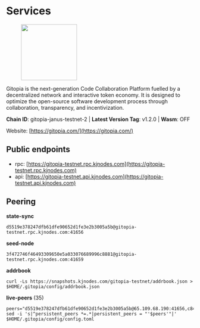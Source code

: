 # Services

<figure><img src="https://raw.githubusercontent.com/kj89/testnet_manuals/main/pingpub/logos/gitopia.png" width="150" alt=""><figcaption></figcaption></figure>

Gitopia is the next-generation Code Collaboration Platform fuelled by  a decentralized network and interactive token economy. It is designed  to optimize the open-source software development process through  collaboration, transparency, and incentivization.

**Chain ID**: gitopia-janus-testnet-2 | **Latest Version Tag**: v1.2.0 | **Wasm**: OFF

Website: [https://gitopia.com/](https://gitopia.com/)


## Public endpoints

* rpc: [https://gitopia-testnet.rpc.kjnodes.com](https://gitopia-testnet.rpc.kjnodes.com)
* api: [https://gitopia-testnet.api.kjnodes.com](https://gitopia-testnet.api.kjnodes.com)

## Peering

**state-sync**

```
d5519e378247dfb61dfe90652d1fe3e2b3005a5b@gitopia-testnet.rpc.kjnodes.com:41656
```

**seed-node**

```
3f472746f46493309650e5a033076689996c8881@gitopia-testnet.rpc.kjnodes.com:41659
```

**addrbook**
```
curl -Ls https://snapshots.kjnodes.com/gitopia-testnet/addrbook.json > $HOME/.gitopia/config/addrbook.json
```

**live-peers** (35)
```
peers="d5519e378247dfb61dfe90652d1fe3e2b3005a5b@65.109.68.190:41656,c84906b19dc7dc7bda94ab2167d4b0af64a28b49@45.151.122.191:656,f4a2a6b840d1bad6f09c726d51f81d03f41c9ecc@194.146.13.246:656,c0e48b5f3ab79c24f1594f5a0d67a7a3f717882a@91.223.3.144:26456,980e2ec8f4ddba44e4a928452e49f3cae722fce3@65.21.182.244:27656,b44d4fd0799d2c06fbec0257b376c0520bdb226a@185.250.37.147:41656,599bb15403aae7679ba59f878ee8b9c39264fc93@185.213.25.129:60956,730983044bcc3f8e688bc2436da8a171fd843922@154.12.243.189:656,afbed8b52881b2f783df0cb07865a4da2fbbdf5e@167.235.243.27:26656,075aa5cd1437de2a072878c347f9d4eb5849c842@86.48.5.165:26656,b30d41820868f19784589dce150f07e3bdce8ea2@86.48.0.95:26656,32254e5e11c49d8802f4c5bbd2c682eebd72ea33@80.241.220.28:60956,2f0484f05aa2d58d91aa21ea7cb9ce81c2e207ea@85.239.240.187:26656,458a98d6293064bdf3d6f86e0e2aa87bbb450f07@75.119.144.48:656,5ffdc1788f68df5e8163d9bd0d71a4c4d3dec2e9@81.0.220.21:26656,cf31f6db36843f04675d694e6d79874d6acc3331@38.242.208.177:26656,3b7845f8c8361c2f2de742473cd891c6e8cdeabf@83.171.249.159:656,0d1a964bbe844ab45a0ec93ffed81945e588f6b9@5.161.86.214:26656,6fa19dbe0236fc9328513ced95d9dd6f8330dbf3@34.160.118.165:26656,e1a8a4cdb6281c434d86b85f3e66c5f7b899abf6@95.217.183.63:27656,023c6a86fbd8b8368503c92bd612a8c0379a26e5@194.146.13.251:656,91bf3eb973595dd4621ccf5853e5ac78c48058da@194.163.180.77:656,481189b7e246f6c824a969482446c49abbfe76b8@161.97.172.147:26656,bfe5342ae808946452ed1ff21f5cb69f4f4bf78b@38.242.250.242:26656,eb5fee5e8d7d5a300db7c89a4a24a205197f85c5@185.237.97.56:656,6d36c85a0fc1d737906f47af2e090734e0f6d4a3@86.48.3.99:26656,848d1905d86a576f26371c0d3c5e07502f2c5887@65.21.104.54:26656,c820e754c56b5455d64ab7685730c44a936d0833@154.38.165.129:26656,66f94651fb02f277c90c605a38df549d3c0a9269@75.119.151.217:26656,0f64a56a1d4a4fa1407f2ac4533f2de67a0959d1@95.217.144.25:15609,e9e671e22d794a4f80e32133905c83585b057a5d@86.48.3.0:26656,b19cf9ffb92876b32e18a97d092e08565e40899b@185.216.203.66:41656,938ac1e4262cb2341bac323156fc3637f1b9c472@84.46.240.25:41656,0c37cd47e46901caadd8288a158edb81d37427a0@209.126.6.101:26656,42ba206efd9dd10847fa20f09a74fde6706442aa@194.146.13.128:60956"
sed -i 's|^persistent_peers *=.*|persistent_peers = "'$peers'"|' $HOME/.gitopia/config/config.toml
```
